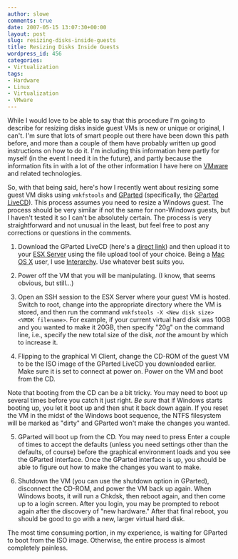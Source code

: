```yaml
---
author: slowe
comments: true
date: 2007-05-15 13:07:30+00:00
layout: post
slug: resizing-disks-inside-guests
title: Resizing Disks Inside Guests
wordpress_id: 456
categories:
- Virtualization
tags:
- Hardware
- Linux
- Virtualization
- VMware
---
```


While I would love to be able to say that this procedure I'm going to describe for resizing disks inside guest VMs is new or unique or original, I can't. I'm sure that lots of smart people out there have been down this path before, and more than a couple of them have probably written up good instructions on how to do it. I'm including this information here partly for myself (in the event I need it in the future), and partly because the information fits in with a lot of the other information I have here on [VMware](http://www.vmware.com/) and related technologies.

So, with that being said, here's how I recently went about resizing some guest VM disks using `vmkfstools` and [GParted](http://gparted.sourceforge.net/index.php) (specifically, the [GParted LiveCD](http://gparted.sourceforge.net/livecd.php)). This process assumes you need to resize a Windows guest. The process should be very similar if not the same for non-Windows guests, but I haven't tested it so I can't be absolutely certain. The process is very straightforward and not unusual in the least, but feel free to post any corrections or questions in the comments.

1. Download the GParted LiveCD (here's a [direct link](http://sourceforge.net/project/showfiles.php?group_id=115843&package_id=173828)) and then upload it to your [ESX Server](http://www.vmware.com/products/vi/esx/) using the file upload tool of your choice. Being a [Mac OS X](http://www.apple.com/macosx/) user, I use [Interarchy](http://www.nolobe.com/interarchy/). Use whatever best suits you.

2. Power off the VM that you will be manipulating. (I know, that seems obvious, but still...)

3. Open an SSH session to the ESX Server where your guest VM is hosted. Switch to root, change into the appropriate directory where the VM is stored, and then run the command `vmkfstools -X <New disk size> <VMDK filename>`. For example, if your current virtual hard disk was 10GB and you wanted to make it 20GB, then specify "20g" on the command line, i.e., specify the new total size of the disk, _not_ the amount by which to increase it.

4. Flipping to the graphical VI Client, change the CD-ROM of the guest VM to be the ISO image of the GParted LiveCD you downloaded earlier. Make sure it is set to connect at power on. Power on the VM and boot from the CD.  

Note that booting from the CD can be a bit tricky. You may need to boot up several times before you catch it just right. _Be sure_ that if Windows starts booting up, you let it boot up and then shut it back down again. If you reset the VM in the midst of the Windows boot sequence, the NTFS filesystem will be marked as "dirty" and GParted won't make the changes you wanted.

5. GParted will boot up from the CD. You may need to press Enter a couple of times to accept the defaults (unless you need settings other than the defaults, of course) before the graphical environment loads and you see the GParted interface. Once the GParted interface is up, you should be able to figure out how to make the changes you want to make.

6. Shutdown the VM (you can use the shutdown option in GParted), disconnect the CD-ROM, and power the VM back up again. When Windows boots, it will run a Chkdsk, then reboot again, and then come up to a login screen. After you login, you may be prompted to reboot again after the discovery of "new hardware." After that final reboot, you should be good to go with a new, larger virtual hard disk.

The most time consuming portion, in my experience, is waiting for GParted to boot from the ISO image. Otherwise, the entire process is almost completely painless.

